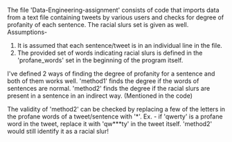 
The file 'Data-Engineering-assignment' consists of code that imports data from a text file containing tweets by various users and checks for degree of profanity of each sentence.
The racial slurs set is given as well.
Assumptions-
  1. It is assumed that each sentence/tweet is in an individual line in the file.
  2. The provided set of words indicating racial slurs is defined in the 'profane_words' set in the beginning of the program itself.

I've defined 2 ways of finding the degree of profanity for a sentence and both of them works well.
'method1' finds the degree if the words of sentences are normal.
'method2' finds the degree if the racial slurs are present in a sentence in an indirect way. (Mentioned in the code)

The validity of 'method2' can be checked by replacing a few of the letters in the profane words of a tweet/sentence with '\*'.
Ex. - if 'qwerty' is a profane word in the tweet, replace it with 'qw*\**ty' in the tweet itself. 'method2' would still identify it as a racial slur!

